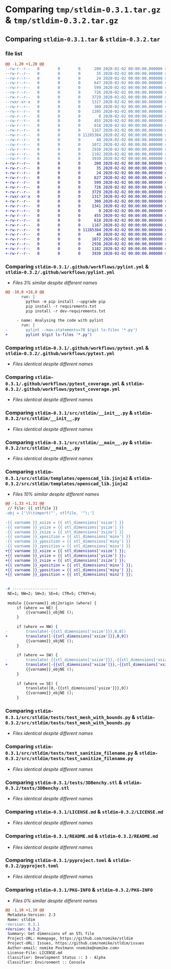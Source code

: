 # Comparing `tmp/stldim-0.3.1.tar.gz` & `tmp/stldim-0.3.2.tar.gz`

## Comparing `stldim-0.3.1.tar` & `stldim-0.3.2.tar`

### file list

```diff
@@ -1,20 +1,20 @@
--rw-r--r--   0        0        0      200 2020-02-02 00:00:00.000000 stldim-0.3.1/Makefile
--rw-r--r--   0        0        0       35 2020-02-02 00:00:00.000000 stldim-0.3.1/dev-requirements.txt
--rw-r--r--   0        0        0       24 2020-02-02 00:00:00.000000 stldim-0.3.1/requirements.txt
--rw-r--r--   0        0        0      647 2020-02-02 00:00:00.000000 stldim-0.3.1/.github/workflows/pylint.yml
--rw-r--r--   0        0        0      599 2020-02-02 00:00:00.000000 stldim-0.3.1/.github/workflows/pytest.yml
--rw-r--r--   0        0        0      726 2020-02-02 00:00:00.000000 stldim-0.3.1/.github/workflows/pytest_coverage.yml
--rw-r--r--   0        0        0     3729 2020-02-02 00:00:00.000000 stldim-0.3.1/src/stldim/__init__.py
--rwxr-xr-x   0        0        0     1317 2020-02-02 00:00:00.000000 stldim-0.3.1/src/stldim/__main__.py
--rw-r--r--   0        0        0      300 2020-02-02 00:00:00.000000 stldim-0.3.1/src/stldim/version.py
--rw-r--r--   0        0        0     1395 2020-02-02 00:00:00.000000 stldim-0.3.1/src/stldim/templates/openscad_lib.jinja2
--rw-r--r--   0        0        0        0 2020-02-02 00:00:00.000000 stldim-0.3.1/src/stldim/tests/__init__.py
--rw-r--r--   0        0        0      455 2020-02-02 00:00:00.000000 stldim-0.3.1/src/stldim/tests/test_get_varname.py
--rw-r--r--   0        0        0      618 2020-02-02 00:00:00.000000 stldim-0.3.1/src/stldim/tests/test_mesh_with_bounds.py
--rw-r--r--   0        0        0     1167 2020-02-02 00:00:00.000000 stldim-0.3.1/src/stldim/tests/test_sanitize_filename.py
--rw-r--r--   0        0        0 11285384 2020-02-02 00:00:00.000000 stldim-0.3.1/tests/3DBenchy.stl
--rw-r--r--   0        0        0       48 2020-02-02 00:00:00.000000 stldim-0.3.1/.gitignore
--rw-r--r--   0        0        0     1072 2020-02-02 00:00:00.000000 stldim-0.3.1/LICENSE.md
--rw-r--r--   0        0        0     2938 2020-02-02 00:00:00.000000 stldim-0.3.1/README.md
--rw-r--r--   0        0        0     1182 2020-02-02 00:00:00.000000 stldim-0.3.1/pyproject.toml
--rw-r--r--   0        0        0     3930 2020-02-02 00:00:00.000000 stldim-0.3.1/PKG-INFO
+-rw-r--r--   0        0        0      200 2020-02-02 00:00:00.000000 stldim-0.3.2/Makefile
+-rw-r--r--   0        0        0       35 2020-02-02 00:00:00.000000 stldim-0.3.2/dev-requirements.txt
+-rw-r--r--   0        0        0       24 2020-02-02 00:00:00.000000 stldim-0.3.2/requirements.txt
+-rw-r--r--   0        0        0      627 2020-02-02 00:00:00.000000 stldim-0.3.2/.github/workflows/pylint.yml
+-rw-r--r--   0        0        0      599 2020-02-02 00:00:00.000000 stldim-0.3.2/.github/workflows/pytest.yml
+-rw-r--r--   0        0        0      726 2020-02-02 00:00:00.000000 stldim-0.3.2/.github/workflows/pytest_coverage.yml
+-rw-r--r--   0        0        0     3729 2020-02-02 00:00:00.000000 stldim-0.3.2/src/stldim/__init__.py
+-rwxr-xr-x   0        0        0     1317 2020-02-02 00:00:00.000000 stldim-0.3.2/src/stldim/__main__.py
+-rw-r--r--   0        0        0      300 2020-02-02 00:00:00.000000 stldim-0.3.2/src/stldim/version.py
+-rw-r--r--   0        0        0     1341 2020-02-02 00:00:00.000000 stldim-0.3.2/src/stldim/templates/openscad_lib.jinja2
+-rw-r--r--   0        0        0        0 2020-02-02 00:00:00.000000 stldim-0.3.2/src/stldim/tests/__init__.py
+-rw-r--r--   0        0        0      455 2020-02-02 00:00:00.000000 stldim-0.3.2/src/stldim/tests/test_get_varname.py
+-rw-r--r--   0        0        0      618 2020-02-02 00:00:00.000000 stldim-0.3.2/src/stldim/tests/test_mesh_with_bounds.py
+-rw-r--r--   0        0        0     1167 2020-02-02 00:00:00.000000 stldim-0.3.2/src/stldim/tests/test_sanitize_filename.py
+-rw-r--r--   0        0        0 11285384 2020-02-02 00:00:00.000000 stldim-0.3.2/tests/3DBenchy.stl
+-rw-r--r--   0        0        0       48 2020-02-02 00:00:00.000000 stldim-0.3.2/.gitignore
+-rw-r--r--   0        0        0     1072 2020-02-02 00:00:00.000000 stldim-0.3.2/LICENSE.md
+-rw-r--r--   0        0        0     2938 2020-02-02 00:00:00.000000 stldim-0.3.2/README.md
+-rw-r--r--   0        0        0     1182 2020-02-02 00:00:00.000000 stldim-0.3.2/pyproject.toml
+-rw-r--r--   0        0        0     3930 2020-02-02 00:00:00.000000 stldim-0.3.2/PKG-INFO
```

### Comparing `stldim-0.3.1/.github/workflows/pylint.yml` & `stldim-0.3.2/.github/workflows/pylint.yml`

 * *Files 3% similar despite different names*

```diff
@@ -18,8 +18,8 @@
       run: |
         python -m pip install --upgrade pip
         pip install -r requirements.txt
         pip install -r dev-requirements.txt
 
     - name: Analysing the code with pylint
       run: |
-        pylint --max-statements=70 $(git ls-files '*.py')
+        pylint $(git ls-files '*.py')
```

### Comparing `stldim-0.3.1/.github/workflows/pytest.yml` & `stldim-0.3.2/.github/workflows/pytest.yml`

 * *Files identical despite different names*

### Comparing `stldim-0.3.1/.github/workflows/pytest_coverage.yml` & `stldim-0.3.2/.github/workflows/pytest_coverage.yml`

 * *Files identical despite different names*

### Comparing `stldim-0.3.1/src/stldim/__init__.py` & `stldim-0.3.2/src/stldim/__init__.py`

 * *Files identical despite different names*

### Comparing `stldim-0.3.1/src/stldim/__main__.py` & `stldim-0.3.2/src/stldim/__main__.py`

 * *Files identical despite different names*

### Comparing `stldim-0.3.1/src/stldim/templates/openscad_lib.jinja2` & `stldim-0.3.2/src/stldim/templates/openscad_lib.jinja2`

 * *Files 10% similar despite different names*

```diff
@@ -1,33 +1,31 @@
 // File: {{ stlfile }}
-obj = ['\t\timport("', stlfile, '");']
 
-{{ varname }}_xsize = {{ stl_dimensions['xsize'] }}
-{{ varname }}_ysize = {{ stl_dimensions['ysize'] }}
-{{ varname }}_zsize = {{ stl_dimensions['zsize'] }}
-{{ varname }}_xposition = {{ stl_dimensions['minx'] }}
-{{ varname }}_yposition = {{ stl_dimensions['miny'] }}
-{{ varname }}_zposition = {{ stl_dimensions['minz'] }}
+{{ varname }}_xsize = {{ stl_dimensions['xsize'] }};
+{{ varname }}_ysize = {{ stl_dimensions['ysize'] }};
+{{ varname }}_zsize = {{ stl_dimensions['zsize'] }};
+{{ varname }}_xposition = {{ stl_dimensions['minx'] }};
+{{ varname }}_yposition = {{ stl_dimensions['miny'] }};
+{{ varname }}_zposition = {{ stl_dimensions['minz'] }};
 
 
-# --------------------
 NE=1; NW=2; SW=3; SE=4; CTR=5; CTRXY=6;
 
 module {{varname}}_obj2origin (where) {
     if (where == NE) {
         {{varname}}_objNE ();
     }
 
     if (where == NW) {
-        translate(-{{stl_dimensions['xsize']}},0,0])
+        translate([-{{stl_dimensions['xsize']}},0,0])
         {{varname}}_objNE ();
     }
 
     if (where == SW) {
-        translate(-{{stl_dimensions['xsize']}},-{{stl_dimensions['xsize']}},0])
+        translate([-{{stl_dimensions['xsize']}},-{{stl_dimensions['xsize']}},0])
         {{varname}}_objNE ();
     }
 
     if (where == SE) {
         translate([0,-{{stl_dimensions['ysize']}},0])
         {{varname}}_objNE ();
     }
```

### Comparing `stldim-0.3.1/src/stldim/tests/test_mesh_with_bounds.py` & `stldim-0.3.2/src/stldim/tests/test_mesh_with_bounds.py`

 * *Files identical despite different names*

### Comparing `stldim-0.3.1/src/stldim/tests/test_sanitize_filename.py` & `stldim-0.3.2/src/stldim/tests/test_sanitize_filename.py`

 * *Files identical despite different names*

### Comparing `stldim-0.3.1/tests/3DBenchy.stl` & `stldim-0.3.2/tests/3DBenchy.stl`

 * *Files identical despite different names*

### Comparing `stldim-0.3.1/LICENSE.md` & `stldim-0.3.2/LICENSE.md`

 * *Files identical despite different names*

### Comparing `stldim-0.3.1/README.md` & `stldim-0.3.2/README.md`

 * *Files identical despite different names*

### Comparing `stldim-0.3.1/pyproject.toml` & `stldim-0.3.2/pyproject.toml`

 * *Files identical despite different names*

### Comparing `stldim-0.3.1/PKG-INFO` & `stldim-0.3.2/PKG-INFO`

 * *Files 0% similar despite different names*

```diff
@@ -1,10 +1,10 @@
 Metadata-Version: 2.3
 Name: stldim
-Version: 0.3.1
+Version: 0.3.2
 Summary: Get dimensions of an STL file
 Project-URL: Homepage, https://github.com/nomike/stldim
 Project-URL: Issues, https://github.com/nomike/stldim/issues
 Author-email: nomike Postmann <nomike@nomike.com>
 License-File: LICENSE.md
 Classifier: Development Status :: 3 - Alpha
 Classifier: Environment :: Console
```

